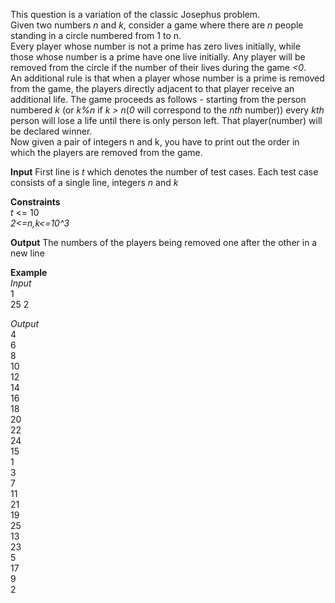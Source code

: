 

This question is a variation of the classic Josephus problem. <br/>
Given two numbers _n_ and _k_, consider a game where there are _n_ people standing in a circle numbered from 1 to n. <br/>
Every player whose number is not a prime has zero lives initially, while those whose number is a prime have one live initially. Any player will be removed from the circle if the number of their lives during the game _<0_. <br/>
An additional rule is that when a player whose number is a prime is removed from the game, the players directly adjacent to that player receive an additional life. 
The game proceeds as follows - starting from the person numbered _k_ (or _k%n_ if _k > n_(_0_ will correspond to the _nth_ number)) every _kth_ person will lose a life until there is only person left. That player(number) will be declared winner. <br/>
Now given a pair of integers n and k, you have to print out the order in which the players are removed from the game. <br/>

**Input**
First line is _t_ which denotes the number of test cases.
Each test case consists of a single line, integers _n_ and _k_

**Constraints** <br/>
_t_ <= 10 <br/>
_2<=n,k<=10^3_ <br/>
 
 **Output**
 The numbers of the players being removed one after the other in a new line

**Example** <br/>
_Input_  <br/>
1 <br/>
25 2

_Output_ <br/>
4 <br/>
6 <br/>
8 <br/>
10 <br/>
12 <br/>
14<br/>
16<br/>
18<br/>
20<br/>
22<br/>
24<br/>
15<br/>
1<br/>
3<br/>
7<br/>
11<br/>
21<br/>
19<br/>
25<br/>
13<br/>
23<br/>
5<br/>
17<br/>
9<br/>
2
